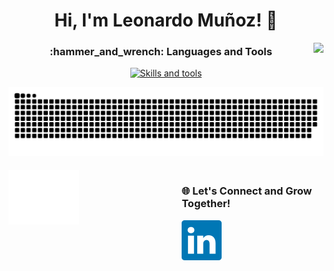<h1 align="center">Hi, I'm Leonardo Muñoz! 👋 </h1>
<img align="right" src="https://visitor-badge.laobi.icu/badge?page_id=LeonardoMV94_badge_&left_color=royalblue&right_color=black"  />

<h3 align="center">:hammer_and_wrench: Languages and Tools</h3>

<p align="center">
  <a href="https://skillicons.dev">
    <img src="https://skillicons.dev/icons?i=aws,cloudflare,docker,prometheus,grafana,nginx,git,github,pnpm,npm,ubuntu,windows,apple,postgres,mysql,mongo,prisma,selenium,ts,js,express,jest,vue,pinia,nuxt,react,java,tailwind,css,bootstrap," alt="Skills and tools"/>
  </a>
</p>


<picture>
  <source media="(prefers-color-scheme: dark)" srcset="https://raw.githubusercontent.com/LeonardoMV94/LeonardoMV94/output/github-snake-dark.svg" />
  <source media="(prefers-color-scheme: light)" srcset="https://raw.githubusercontent.com/LeonardoMV94/LeonardoMV94/output/github-snake.svg" />
  <img alt="github-snake" src="https://raw.githubusercontent.com/LeonardoMV94/LeonardoMV94/output/github-snake.svg" />
</picture>


<div style="display: flex; justify-content: space-between; align-items: flex-start; margin-top: 20px;">
    <!-- Left Column: Metrics -->
    <div style="flex: 1; max-width: 45%;">
        <img align="left" width="50%" alt="if you see this, it means my metrics are not working" src="./github-metrics.svg">
    </div>


  <div style="flex: 1; max-width: 45%; text-align: left; margin-left: 20px;">
        <h3>🌐 Let's Connect and Grow Together!</h3>
        <p>
            <a href="https://www.linkedin.com/in/leonardo-munoz-veloso" target="_blank" style="text-decoration: none;">
                <img src="https://raw.githubusercontent.com/CLorant/readme-social-icons/main/large/filled/linkedin.svg" alt="LinkedIn">
            </a>
            </a>
        </p>
        
  <!-- <h3>✨ Fun Facts</h3>
        <ul>
            <li>I love Hackathons, Swimming and Tennis.</li>
            <li>I’m on a journey to build a big house in Alaska!</li>
            <li>I enjoy creating content for my YouTube channel, where I share coding tutorials and project walkthroughs.</li>
            <li>In my free time, I explore the beauty of nature and capture it through my photography on Instagram.</li>
        </ul>
        
  <h3>🧑‍💻 About Me</h3>
        <p>
            I'm a passionate software developer with a strong background in cloud computing, game development, and full-stack web development. 
            I have a keen interest in solving complex problems and building scalable solutions. When I'm not coding, you can find me engaged 
            in physical activities like swimming and judo, or planning my next adventure. 
        </p>
        <p>
            My journey in tech has led me to work with various cutting-edge technologies and collaborate with amazing teams across different 
            projects. I’m always eager to learn new things and share my knowledge with the community through my YouTube.
        </p> 
    </div>-->
</div>
